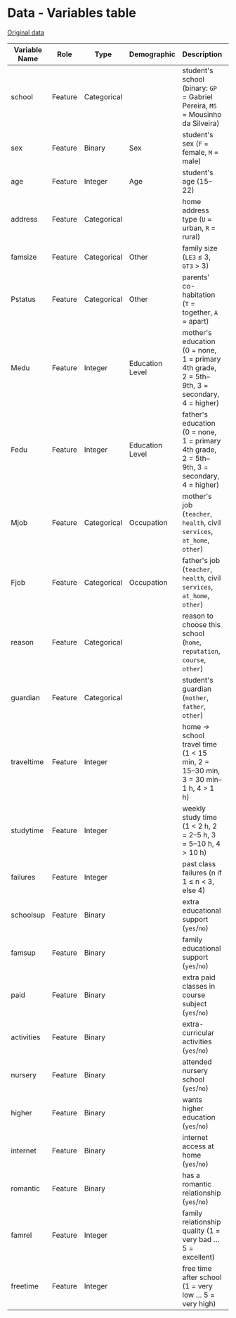 # Data - Variables table

[Original data](https://archive.ics.uci.edu/dataset/320/student%2Bperformance)

| Variable Name | Role    | Type        | Demographic      | Description                                                                                                                                                                     | Units | Missing Values |
|---------------|---------|-------------|------------------|---------------------------------------------------------------------------------------------------------------------------------------------------------------------------------|-------|----------------|
| school        | Feature | Categorical |                  | student's school (binary: `GP` = Gabriel Pereira, `MS` = Mousinho da Silveira)                                                                                                   |       | no             |
| sex           | Feature | Binary      | Sex              | student's sex (`F` = female, `M` = male)                                                                                                                                        |       | no             |
| age           | Feature | Integer     | Age              | student's age (15–22)                                                                                                                                                           |       | no             |
| address       | Feature | Categorical |                  | home address type (`U` = urban, `R` = rural)                                                                                                                                    |       | no             |
| famsize       | Feature | Categorical | Other            | family size (`LE3` ≤ 3, `GT3` > 3)                                                                                                                                              |       | no             |
| Pstatus       | Feature | Categorical | Other            | parents’ co-habitation (`T` = together, `A` = apart)                                                                                                                            |       | no             |
| Medu          | Feature | Integer     | Education Level  | mother's education (0 = none, 1 = primary 4th grade, 2 = 5th–9th, 3 = secondary, 4 = higher)                                                                                    |       | no             |
| Fedu          | Feature | Integer     | Education Level  | father's education (0 = none, 1 = primary 4th grade, 2 = 5th–9th, 3 = secondary, 4 = higher)                                                                                    |       | no             |
| Mjob          | Feature | Categorical | Occupation       | mother's job (`teacher`, `health`, civil `services`, `at_home`, `other`)                                                                                                       |       | no             |
| Fjob          | Feature | Categorical | Occupation       | father's job (`teacher`, `health`, civil `services`, `at_home`, `other`)                                                                                                       |       | no             |
| reason        | Feature | Categorical |                  | reason to choose this school (`home`, `reputation`, `course`, `other`)                                                                                                         |       | no             |
| guardian      | Feature | Categorical |                  | student's guardian (`mother`, `father`, `other`)                                                                                                                                |       | no             |
| traveltime    | Feature | Integer     |                  | home → school travel time (1 < 15 min, 2 = 15–30 min, 3 = 30 min–1 h, 4 > 1 h)                                                                                                 |       | no             |
| studytime     | Feature | Integer     |                  | weekly study time (1 < 2 h, 2 = 2–5 h, 3 = 5–10 h, 4 > 10 h)                                                                                                                    |       | no             |
| failures      | Feature | Integer     |                  | past class failures (n if 1 ≤ n < 3, else 4)                                                                                                                                   |       | no             |
| schoolsup     | Feature | Binary      |                  | extra educational support (`yes`/`no`)                                                                                                                                         |       | no             |
| famsup        | Feature | Binary      |                  | family educational support (`yes`/`no`)                                                                                                                                         |       | no             |
| paid          | Feature | Binary      |                  | extra paid classes in course subject (`yes`/`no`)                                                                                                                               |       | no             |
| activities    | Feature | Binary      |                  | extra-curricular activities (`yes`/`no`)                                                                                                                                        |       | no             |
| nursery       | Feature | Binary      |                  | attended nursery school (`yes`/`no`)                                                                                                                                            |       | no             |
| higher        | Feature | Binary      |                  | wants higher education (`yes`/`no`)                                                                                                                                             |       | no             |
| internet      | Feature | Binary      |                  | internet access at home (`yes`/`no`)                                                                                                                                            |       | no             |
| romantic      | Feature | Binary      |                  | has a romantic relationship (`yes`/`no`)                                                                                                                                        |       | no             |
| famrel        | Feature | Integer     |                  | family relationship quality (1 = very bad … 5 = excellent)                                                                                                                      |       | no             |
| freetime      | Feature | Integer     |                  | free time after school (1 = very low … 5 = very high)                                                                                                                           |       | no             |
